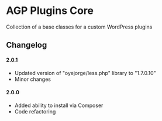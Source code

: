 # AGP Plugins Core

Collection of a base classes for a custom WordPress plugins

Changelog 
---
#### 2.0.1
* Updated version of "oyejorge/less.php" library to "1.7.0.10"
* Minor changes

#### 2.0.0
* Added ability to install via Composer
* Code refactoring

